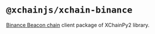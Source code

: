 # `@xchainjs/xchain-binance`

[Binance Beacon chain](https://academy.binance.com/en/glossary/beacon-chain) client package of XChainPy2 library.